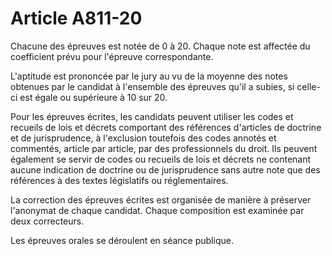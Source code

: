 # Article A811-20

Chacune des épreuves est notée de 0 à 20. Chaque note est affectée du coefficient prévu pour l'épreuve correspondante.

L'aptitude est prononcée par le jury au vu de la moyenne des notes obtenues par le candidat à l'ensemble des épreuves qu'il a subies, si celle-ci est égale ou supérieure à 10 sur 20.

Pour les épreuves écrites, les candidats peuvent utiliser les codes et recueils de lois et décrets comportant des références d'articles de doctrine et de jurisprudence, à l'exclusion toutefois des codes annotés et commentés, article par article, par des professionnels du droit. Ils peuvent également se servir de codes ou recueils de lois et décrets ne contenant aucune indication de doctrine ou de jurisprudence sans autre note que des références à des textes législatifs ou réglementaires.

La correction des épreuves écrites est organisée de manière à préserver l'anonymat de chaque candidat. Chaque composition est examinée par deux correcteurs.

Les épreuves orales se déroulent en séance publique.
